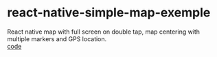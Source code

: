 # react-native-simple-map-exemple
React native map with full screen on double tap, map centering with multiple markers and GPS location. <br/>
<a href="https://github.com/gabrielgrenier/react-native-simple-map-exemple/blob/master/App.tsx">code</a>
